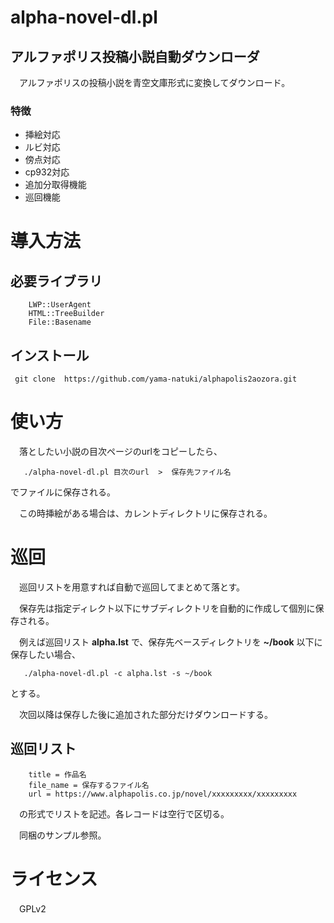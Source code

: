alpha-novel-dl.pl
===============================

アルファポリス投稿小説自動ダウンローダ
-------------------------------

　アルファポリスの投稿小説を青空文庫形式に変換してダウンロード。

### 特徴

- 挿絵対応
- ルビ対応
- 傍点対応
- cp932対応
- 追加分取得機能
- 巡回機能

# 導入方法

## 必要ライブラリ

```
    LWP::UserAgent
    HTML::TreeBuilder
    File::Basename
```

## インストール

`  git clone  https://github.com/yama-natuki/alphapolis2aozora.git `

# 使い方

　落としたい小説の目次ページのurlをコピーしたら、

`    ./alpha-novel-dl.pl 目次のurl  >  保存先ファイル名 `

でファイルに保存される。

　この時挿絵がある場合は、カレントディレクトリに保存される。

# 巡回

　巡回リストを用意すれば自動で巡回してまとめて落とす。

　保存先は指定ディレクト以下にサブディレクトリを自動的に作成して個別に保存される。

　例えば巡回リスト __alpha.lst__ で、保存先ベースディレクトリを __~/book__ 以下に保存したい場合、

`    ./alpha-novel-dl.pl -c alpha.lst -s ~/book `

とする。

　次回以降は保存した後に追加された部分だけダウンロードする。

## 巡回リスト

```
    title = 作品名
    file_name = 保存するファイル名
    url = https://www.alphapolis.co.jp/novel/xxxxxxxxx/xxxxxxxxx
```
　の形式でリストを記述。各レコードは空行で区切る。

　同梱のサンプル参照。

# ライセンス
　GPLv2

